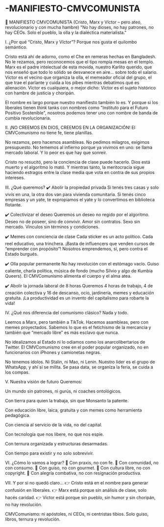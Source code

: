 # -MANIFIESTO-CMVCOMUNISTA

📕 MANIFIESTO CMVCOMUNISTA
(Cristo, Marx y Víctor – pero ateo, revolucionario y con mucha hambre)
"No hay dioses, no hay patrones, no hay CEOs.
Solo el pueblo, la olla y la dialéctica materialista."

I. ¿Por qué “Cristo, Marx y Víctor”?
Porque nos gusta el quilombo semántico.

Cristo está ahí de adorno, como el Che en remeras hechas en Bangladesh. No le rezamos, pero reconocemos que el tipo rompía mesas en el templo.
Marx es el padre intelectual de esta movida, nuestro Karlito querido, que nos enseñó que todo lo sólido se desvanece en aire… sobre todo el salario.
Víctor es el vecino que organiza la olla, el memeador oficial del grupo, el que trae el parlante y cuida a los pibes mientras debatimos qué es alienación. Víctor es cualquiera, o mejor dicho: Víctor es el sujeto histórico con hambre de justicia y choripán.

El nombre es largo porque nuestro manifiesto también lo es. Y porque si los liberales tienen think tanks con nombres como "Instituto para el Futuro Positivo Sostenible", nosotros podemos tener uno con nombre de banda de cumbia revolucionaria.

II. ¡NO CREEMOS EN DIOS, CREEMOS EN LA ORGANIZACIÓN!
El CMVComunismo no tiene fe, tiene planillas.

No rezamos, pero hacemos asambleas. No pedimos milagros, exigimos presupuesto. No tememos al infierno porque ya vivimos en uno: se llama mercado laboral. Y lo peor es que hay que sonreír.

Cristo no resucitó, pero la conciencia de clase puede hacerlo. Dios está muerto y el algoritmo lo mató. Y mientras tanto, la meritocracia sigue haciendo estragos entre la clase media que vota en contra de sus propios intereses.

III. ¿Qué queremos?
✔️ Abolir la propiedad privada
Si tenés tres casas y solo vivís en una, la otra dos van para vivienda comunitaria.
Si tenés cinco empresas y un yate, te expropiamos el yate y lo convertimos en biblioteca flotante.

✔️ Colectivizar el deseo
Queremos un deseo no regido por el algoritmo. Deseo no de poseer, sino de convivir.
Amor sin contratos. Sexo sin mercado. Vínculos sin términos y condiciones.

✔️ Memes con conciencia de clase
Cada sticker es un acto político. Cada reel educativo, una trinchera.
¡Basta de influencers que venden cursos de “emprender con propósito”!
Nosotros emprendemos, sí, pero contra el Estado burgués.

✔️ Olla popular permanente
No hay revolución con el estómago vacío.
Guiso caliente, charla política, música de fondo (mucho Silvio y algo de Kumbia Queers).
El CMVComunismo alimenta el cuerpo y el alma atea.

✔️ Abolir la jornada laboral de 8 horas
Queremos 4 horas de trabajo, 4 de creación colectiva y 16 de descanso, ocio, jardinería, memes y educación gratuita.
¡La productividad es un invento del capitalismo para robarte la vida!

IV. ¿Qué nos diferencia del comunismo clásico?
Nada y todo.

Leemos a Marx, pero también a TikTok.
Hacemos asambleas, pero con memes proyectados.
Sabemos lo que es el fetichismo de la mercancía y también que “mercado libre” es más esclavo que nunca.

No idealizamos al Estado ni lo odiamos como los anarcolibertarios de Twitter.
El CMVComunismo cree en el poder popular organizado, no en funcionarios con iPhones y camionetas negras.

No tenemos ídolos. Ni Stalin, ni Mao, ni Lenin.
Nuestro líder es el grupo de WhatsApp, y ahí sí se milita. Se pasa data, se organiza la feria, se cuida a los compas.

V. Nuestra visión de futuro
Queremos:

Un mundo sin patrones, ni gurús, ni coaches ontológicos.

Con tierra para quien la trabaja, sin que Monsanto la patente.

Con educación libre, laica, gratuita y con memes como herramienta pedagógica.

Con ciencia al servicio de la vida, no del capital.

Con tecnología que nos libere, no que nos espíe.

Con ternura organizada y estructuras desarmadas.

Con tiempo para existir y no solo sobrevivir.

VI. ¿Cómo lo vamos a lograr?
📌 Con praxis, no con fe.
📌 Con comunidad, no con consumo.
📌 Con guiso, no con gourmet.
📌 Con cultura libre, no con copyright.
📌 Con alegría combativa, no con resignación productiva.

VII. Y por si no quedó claro...
👉 Cristo está en el nombre para generar confusión en liberales.
👉 Marx está porque sin análisis de clase, solo hacés caridad.
👉 Víctor está porque sin pueblo, sin humor y sin choripán, no hay revolución.

CMVComunismo: ni apóstoles, ni CEOs, ni centristas tibios.
Solo guiso, libros, ternura y revolución.
